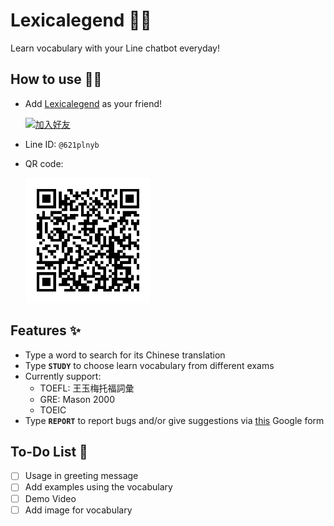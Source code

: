 # Lexicalegend 👩‍🏫

Learn vocabulary with your Line chatbot everyday!

## How to use 🙋‍♀️

- Add [Lexicalegend](https://qr-official.line.me/sid/M/621plnyb.png?shortenUrl=true) as your friend!

  <a href="https://lin.ee/ri5IzEB"><img src="https://scdn.line-apps.com/n/line_add_friends/btn/zh-Hant.png" alt="加入好友" height="36"></a>
- Line ID: `@621plnyb`
- QR code:

    <img src="./img/qr_code.png" alt="drawing" width="200"/>

## Features ✨

- Type a word to search for its Chinese translation
- Type **`STUDY`** to choose learn vocabulary from different exams
- Currently support:  
  - TOEFL: 王玉梅托福詞彙
  - GRE: Mason 2000
  - TOEIC
- Type **`REPORT`** to report bugs and/or give suggestions via [this](https://forms.gle/731gDE6hxcrSWuLu9) Google form

## To-Do List 📝

- [ ] Usage in greeting message
- [ ] Add examples using the vocabulary
- [ ] Demo Video
- [ ] Add image for vocabulary

